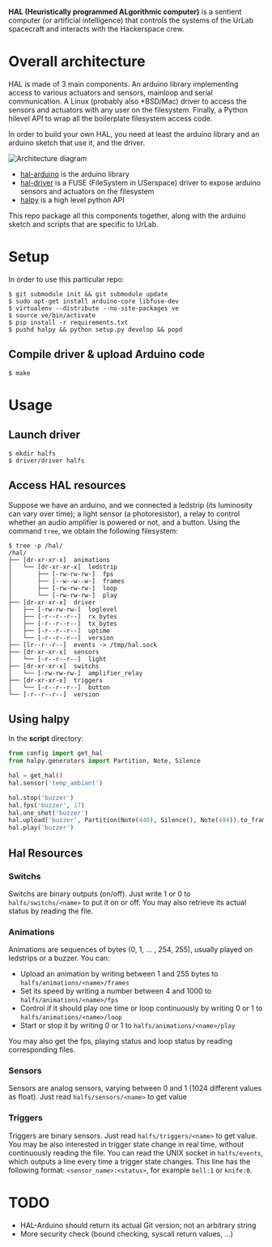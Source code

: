 **HAL (Heuristically programmed ALgorithmic computer)** is a sentient computer (or artificial intelligence) that controls the systems of the UrLab spacecraft and interacts with the Hackerspace crew.

# Overall architecture

HAL is made of 3 main components. An arduino library implementing access to various actuators and sensors, mainloop and serial communication. A Linux (probably also *BSD/Mac) driver to access the sensors and actuators with any user on the filesystem. Finally, a Python hilevel API to wrap all the boilerplate filesystem access code.

In order to build your own HAL, you need at least the arduino library and an arduino sketch that use it, and the driver.

![Architecture diagram](archdiagram.png)

* [hal-arduino](https://github.com/urlab.hal-arduino) is the arduino library
* [hal-driver](https://github.com/urlab/hal-driver) is a FUSE (FileSystem in USerspace) driver to expose arduino sensors and actuators on the filesystem
* [halpy](https://github.com/urlab.halpy) is a high level python API

This repo package all this components together, along with the arduino sketch and scripts that are specific to UrLab.

# Setup

In order to use this particular repo:

	$ git submodule init && git submodule update
	$ sudo apt-get install arduino-core libfuse-dev
	$ virtualenv --distribute --no-site-packages ve
	$ source ve/bin/activate
	$ pip install -r requirements.txt
	$ pushd halpy && python setup.py develop && popd

## Compile driver & upload Arduino code
	
	$ make

# Usage
## Launch driver

	$ mkdir halfs
	$ driver/driver halfs

## Access HAL resources

Suppose we have an arduino, and we connected a ledstrip (its luminosity can vary over time); a light sensor (a photoresistor), a relay to control whether an audio amplifier is powered or not, and a button. Using the command `tree`, we obtain the following filesystem:

	$ tree -p /hal/
	/hal/
    ├── [dr-xr-xr-x]  animations
    │   └── [dr-xr-xr-x]  ledstrip
    │       ├── [-rw-rw-rw-]  fps
    │       ├── [--w--w--w-]  frames
    │       ├── [-rw-rw-rw-]  loop
    │       └── [-rw-rw-rw-]  play
    ├── [dr-xr-xr-x]  driver
    │   ├── [-rw-rw-rw-]  loglevel
    │   ├── [-r--r--r--]  rx_bytes
    │   ├── [-r--r--r--]  tx_bytes
    │   ├── [-r--r--r--]  uptime
    │   └── [-r--r--r--]  version
    ├── [lr--r--r--]  events -> /tmp/hal.sock
    ├── [dr-xr-xr-x]  sensors
    │   └── [-r--r--r--]  light
    ├── [dr-xr-xr-x]  switchs
    │   └── [-rw-rw-rw-]  amplifier_relay
    ├── [dr-xr-xr-x]  triggers
    │   └── [-r--r--r--]  button
    └── [-r--r--r--]  version



## Using halpy

In the **script** directory:

```python
from config import get_hal
from halpy.generators import Partition, Note, Silence

hal = get_hal()
hal.sensor('temp_ambiant')

hal.stop('buzzer')
hal.fps('buzzer', 17)
hal.one_shot('buzzer')
hal.upload('buzzer', Partition(Note(440), Silence(), Note(494)).to_frames())
hal.play('buzzer')
```


## Hal Resources
### Switchs 

Switchs are binary outputs (on/off). Just write 1 or 0 to `halfs/switchs/<name>`
to put it on or off. You may also retrieve its actual status by reading the file.


### Animations

Animations are sequences of bytes (0, 1, ... , 254, 255), usually played on 
ledstrips or a buzzer. You can:

* Upload an animation by writing between 1 and 255 bytes to `halfs/animations/<name>/frames`
* Set its speed by writing a number between 4 and 1000 to `halfs/animations/<name>/fps`
* Control if it should play one time or loop continuously by writing 0 or 1 to `halfs/animations/<name>/loop`
* Start or stop it by writing 0 or 1 to `halfs/animations/<name>/play`

You may also get the fps, playing status and loop status by reading corresponding files.

### Sensors

Sensors are analog sensors, varying between 0 and 1 (1024 different values as float).
Just read `halfs/sensors/<name>` to get value

### Triggers

Triggers are binary sensors. Just read `halfs/triggers/<name>` to get value.
You may be also interested in trigger state change in real time, without 
continuously reading the file. You can read the UNIX socket in `halfs/events`,
which outputs a line every time a trigger state changes. This line has the
following format: `<sensor_name>:<status>`, for example `bell:1` or `knife:0`.

# TODO

* HAL-Arduino should return its actual Git version; not an arbitrary string
* More security check (bound checking, syscall return values, ...)
